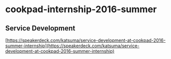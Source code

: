 # cookpad-internship-2016-summer

## Service Development
[https://speakerdeck.com/katsuma/service-development-at-cookpad-2016-summer-internship](https://speakerdeck.com/katsuma/service-development-at-cookpad-2016-summer-internship)
